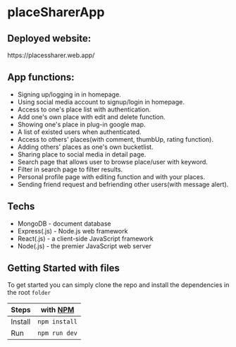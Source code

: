 # placeSharerApp


<h2>Deployed website:</h2>
https://placessharer.web.app/



<h2>App functions:</h2>
<ul>
<li> Signing up/logging in in homepage.</li>
<li> Using social media account to signup/login in homepage.</li>
<li> Access to one's place list with authentication.</li>
<li> Add one's own place with edit and delete function.</li>
<li> Showing one's place in plug-in google map.</li>
<li> A list of existed users when authenticated.</li>
<li> Access to others' places(with comment, thumbUp, rating function).</li>
<li> Adding others' places as one's own bucketlist.</li>
<li> Sharing place to social media in detail page.</li>
<li> Search page that allows user to browse place/user with keyword.</li>
<li> Filter in search page to filter results.</li>
<li> Personal profile page with editing function and with your places.</li>
<li> Sending friend request and befriending other users(with message alert).</li>
</ul>

<h2>Techs</h2>
<ul>
  <li>MongoDB - document database</li>
   <li> Express(.js) - Node.js web framework</li>
  <li> React(.js) - a client-side JavaScript framework</li>
  <li> Node(.js) - the premier JavaScript web server</li>
</ul>

<h2>Getting Started with files</h2>

To get started you can simply clone the repo and install the dependencies in the root `folder`

| Steps   | with [NPM](https://www.npmjs.com/) |
| ------- | ---------------------------------- |
| Install | `npm install`                      |
| Run     | `npm run dev`                      |
